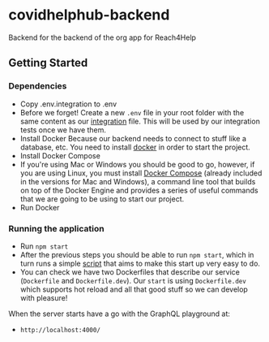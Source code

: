 # covidhelphub-backend

Backend for the backend of the org app for Reach4Help
## Getting Started

### Dependencies
- Copy .env.integration to .env 
- Before we forget! Create a new `.env` file in your root folder with the same content as our [integration](/.env.integration) file. This will be used by our integration tests once we have them.
- Install Docker
Because our backend needs to connect to stuff like a database, etc. You need to install [docker](https://www.docker.com/get-started) in order to start the project.
- Install Docker Compose 
- If you're using Mac or Windows you should be good to go, however, if you are using Linux, you must install [Docker Compose](https://docs.docker.com/compose/install/) (already included in the versions for Mac and Windows), a command line tool that builds on top of the Docker Engine and provides a series of useful commands that we are going to be using to start our project.
- Run Docker

### Running the application
- Run `npm start`
- After the previous steps you should be able to run `npm start`, which in turn runs a simple [script](/scripts/start.sh) that aims to make this start up very easy to do.
- You can check we have two Dockerfiles that describe our service (`Dockerfile` and `Dockerfile.dev`). Our `start` is using `Dockerfile.dev` which supports hot reload and all that good stuff so we can develop with pleasure!

When the server starts have a go with the GraphQL playground at:

- `http://localhost:4000/`
